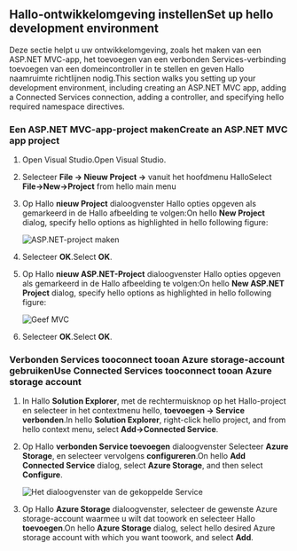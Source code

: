 ## <a name="set-up-hello-development-environment"></a><span data-ttu-id="f5bbd-101">Hallo-ontwikkelomgeving instellen</span><span class="sxs-lookup"><span data-stu-id="f5bbd-101">Set up hello development environment</span></span>

<span data-ttu-id="f5bbd-102">Deze sectie helpt u uw ontwikkelomgeving, zoals het maken van een ASP.NET MVC-app, het toevoegen van een verbonden Services-verbinding toevoegen van een domeincontroller in te stellen en geven Hallo naamruimte richtlijnen nodig.</span><span class="sxs-lookup"><span data-stu-id="f5bbd-102">This section walks you setting up your development environment, including creating an ASP.NET MVC app, adding a Connected Services connection, adding a controller, and specifying hello required namespace directives.</span></span>

### <a name="create-an-aspnet-mvc-app-project"></a><span data-ttu-id="f5bbd-103">Een ASP.NET MVC-app-project maken</span><span class="sxs-lookup"><span data-stu-id="f5bbd-103">Create an ASP.NET MVC app project</span></span>

1. <span data-ttu-id="f5bbd-104">Open Visual Studio.</span><span class="sxs-lookup"><span data-stu-id="f5bbd-104">Open Visual Studio.</span></span>

1. <span data-ttu-id="f5bbd-105">Selecteer **File -> Nieuw Project ->** vanuit het hoofdmenu Hallo</span><span class="sxs-lookup"><span data-stu-id="f5bbd-105">Select **File->New->Project** from hello main menu</span></span>

1. <span data-ttu-id="f5bbd-106">Op Hallo **nieuw Project** dialoogvenster Hallo opties opgeven als gemarkeerd in de Hallo afbeelding te volgen:</span><span class="sxs-lookup"><span data-stu-id="f5bbd-106">On hello **New Project** dialog, specify hello options as highlighted in hello following figure:</span></span>

    ![ASP.NET-project maken](./media/vs-storage-aspnet-getting-started-setup-dev-env/vs-storage-aspnet-getting-started-setup-dev-env-1.png)

1. <span data-ttu-id="f5bbd-108">Selecteer **OK**.</span><span class="sxs-lookup"><span data-stu-id="f5bbd-108">Select **OK**.</span></span>

1. <span data-ttu-id="f5bbd-109">Op Hallo **nieuw ASP.NET-Project** dialoogvenster Hallo opties opgeven als gemarkeerd in de Hallo afbeelding te volgen:</span><span class="sxs-lookup"><span data-stu-id="f5bbd-109">On hello **New ASP.NET Project** dialog, specify hello options as highlighted in hello following figure:</span></span>

    ![Geef MVC](./media/vs-storage-aspnet-getting-started-setup-dev-env/vs-storage-aspnet-getting-started-setup-dev-env-2.png)

1. <span data-ttu-id="f5bbd-111">Selecteer **OK**.</span><span class="sxs-lookup"><span data-stu-id="f5bbd-111">Select **OK**.</span></span>

### <a name="use-connected-services-tooconnect-tooan-azure-storage-account"></a><span data-ttu-id="f5bbd-112">Verbonden Services tooconnect tooan Azure storage-account gebruiken</span><span class="sxs-lookup"><span data-stu-id="f5bbd-112">Use Connected Services tooconnect tooan Azure storage account</span></span>

1. <span data-ttu-id="f5bbd-113">In Hallo **Solution Explorer**, met de rechtermuisknop op het Hallo-project en selecteer in het contextmenu hello, **toevoegen -> Service verbonden**.</span><span class="sxs-lookup"><span data-stu-id="f5bbd-113">In hello **Solution Explorer**, right-click hello project, and from hello context menu, select **Add->Connected Service**.</span></span>

1. <span data-ttu-id="f5bbd-114">Op Hallo **verbonden Service toevoegen** dialoogvenster Selecteer **Azure Storage**, en selecteer vervolgens **configureren**.</span><span class="sxs-lookup"><span data-stu-id="f5bbd-114">On hello **Add Connected Service** dialog, select **Azure Storage**, and then select **Configure**.</span></span>

    ![Het dialoogvenster van de gekoppelde Service](./media/vs-storage-aspnet-getting-started-setup-dev-env/vs-storage-aspnet-getting-started-setup-dev-env-3.png)

1. <span data-ttu-id="f5bbd-116">Op Hallo **Azure Storage** dialoogvenster, selecteer de gewenste Azure storage-account waarmee u wilt dat toowork en selecteer Hallo **toevoegen**.</span><span class="sxs-lookup"><span data-stu-id="f5bbd-116">On hello **Azure Storage** dialog, select hello desired Azure storage account with which you want toowork, and select **Add**.</span></span>
